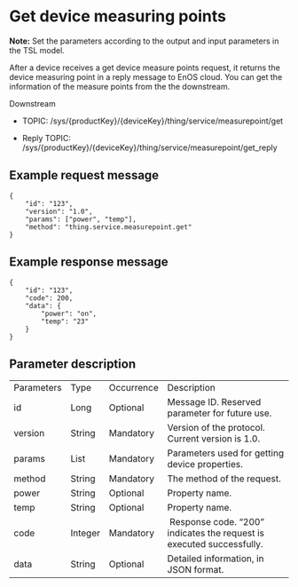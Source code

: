 # Get device measuring points

**Note:** Set the parameters according to the output and input parameters in the TSL model.


After a device receives a get device measure points request, it returns
the device measuring point in a reply message to EnOS cloud. You can get
the information of the measure points from the the downstream.


Downstream
- TOPIC: /sys/{productKey}/{deviceKey}/thing/service/measurepoint/get

- Reply TOPIC: /sys/{productKey}/{deviceKey}/thing/service/measurepoint/get_reply

## Example request message

```
{
	"id": "123",
	"version": "1.0",
	"params": ["power", "temp"],
	"method": "thing.service.measurepoint.get"
}

```

## Example response message

```
{
	"id": "123",
	"code": 200,
	"data": {
		"power": "on",
		"temp": "23"
	}
}

```

## Parameter description

<table>
  <tr>
    <td>Parameters</td>
    <td>Type</td>
    <td>Occurrence </td>
    <td>Description</td>
  </tr>
  <tr>
    <td>id</td>
    <td>Long</td>
    <td>Optional </td>
    <td>Message ID. Reserved parameter for future use.</td>
  </tr>
  <tr>
    <td>version</td>
    <td>String</td>
    <td>Mandatory </td>
    <td>Version of the protocol. Current version is 1.0. </td>
  </tr>
  <tr>
    <td>params</td>
    <td>List</td>
    <td>Mandatory </td>
    <td>Parameters used for getting device properties. </td>
  </tr>
  <tr>
    <td>method</td>
    <td>String</td>
    <td>Mandatory</td>
    <td>The method of the request. </td>
  </tr>
  <tr>
    <td>power</td>
    <td>String</td>
    <td>Optional </td>
    <td>Property name.</td>
  </tr>
  <tr>
    <td>temp</td>
    <td>String</td>
    <td>Optional </td>
    <td>Property name.</td>
  </tr>
  <tr>
    <td>code</td>
    <td>Integer</td>
    <td>Mandatory </td>
    <td>​ Response code. &ldquo;200&rdquo; indicates the request is executed successfully. </td>
  </tr>
  <tr>
    <td>data </td>
    <td>String </td>
    <td>Optional </td>
    <td>Detailed information, in JSON format. </td>
  </tr>
</table>
